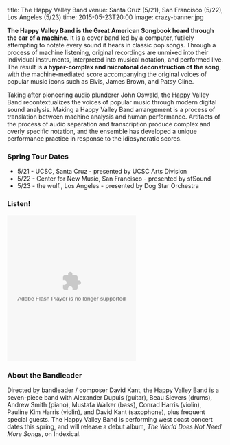title: The Happy Valley Band
venue: Santa Cruz (5/21), San Francisco (5/22), Los Angeles (5/23)
time: 2015-05-23T20:00
image: crazy-banner.jpg

**The Happy Valley Band is the Great American Songbook heard through the ear of a
machine**. It is a cover band led by a computer, futilely attempting to notate
every sound it hears in classic pop songs. Through a process of machine
listening, original recordings are unmixed into their individual instruments,
interpreted into musical notation, and performed live. The result is **a
hyper-complex and microtonal deconstruction of the song**, with the
machine-mediated score accompanying the original voices of popular music icons
such as Elvis, James Brown, and Patsy Cline.

Taking after pioneering audio plunderer John Oswald, the Happy Valley Band
recontextualizes the voices of popular music through modern digital sound
analysis. Making a Happy Valley Band arrangement is a process of translation
between machine analysis and human performance. Artifacts of the process of
audio separation and transcription produce complex and overly specific notation,
and the ensemble has developed a unique performance practice in response to the
idiosyncratic scores.

### Spring Tour Dates

* 5/21 - UCSC, Santa Cruz - presented by UCSC Arts Division
* 5/22 - Center for New Music, San Francisco - presented by sfSound
* 5/23 - the wulf., Los Angeles - presented by Dog Star Orchestra

### Listen!

<object width="300" height="340"><param name="movie" value="http://freemusicarchive.org/swf/playlistplayer.swf"/><param name="flashvars" value="playlist=http://freemusicarchive.org/services/playlists/embed/album/11583.xml"/><param name="allowscriptaccess" value="sameDomain"/><embed type="application/x-shockwave-flash" src="http://freemusicarchive.org/swf/playlistplayer.swf" width="300" height="340" flashvars="playlist=http://freemusicarchive.org/services/playlists/embed/album/11583.xml" allowscriptaccess="sameDomain" /></object>

### About the Bandleader

Directed by bandleader / composer David Kant, the Happy Valley Band is a
seven-piece band with Alexander Dupuis (guitar), Beau Sievers (drums), Andrew
Smith (piano), Mustafa Walker (bass), Conrad Harris (violin), Pauline Kim Harris
(violin), and David Kant (saxophone), plus frequent special guests. The Happy
Valley Band is performing west coast concert dates this spring, and will release
a debut album, *The World Does Not Need More Songs*, on Indexical.

